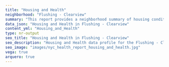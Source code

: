 ```yaml
---
title: "Housing and Health"
neighborhood: "Flushing - Clearview"
summary: "This report provides a neighborhood summary of housing conditions and related health outcomes. It also describes population characteristics that can increase vulnerability to housing hazards."
data_json: "Housing and Health in Flushing - Clearview"
content_yml: "Housing_and_Health"
type: nr-output
seo_title: "Housing and Health in Flushing - Clearview"
seo_description: "Housing and Health data profile for the Flushing - Clearview neighborhood of NYC."
seo_image: "images/nyc_health_report_housing_and_health.jpg"
vega: true
arquero: true
---
```

